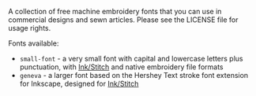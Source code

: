 A collection of free machine embroidery fonts that you can use in commercial designs and sewn articles.  Please see the LICENSE file for usage rights.

Fonts available:

* `small-font` - a very small font with capital and lowercase letters plus punctuation, with [Ink/Stitch](https://inkstitch.org/) and native embroidery file formats
* `geneva` - a larger font based on the Hershey Text stroke font extension for Inkscape, designed for [Ink/Stitch](https://inkstitch.org/)

